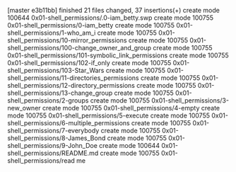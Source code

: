 [master e3b11bb] finished
 21 files changed, 37 insertions(+)
 create mode 100644 0x01-shell_permissions/.0-iam_betty.swp
 create mode 100755 0x01-shell_permissions/0-iam_betty
 create mode 100755 0x01-shell_permissions/1-who_am_i
 create mode 100755 0x01-shell_permissions/10-mirror_permissions
 create mode 100755 0x01-shell_permissions/100-change_owner_and_group
 create mode 100755 0x01-shell_permissions/101-symbolic_link_permissions
 create mode 100755 0x01-shell_permissions/102-if_only
 create mode 100755 0x01-shell_permissions/103-Star_Wars
 create mode 100755 0x01-shell_permissions/11-directories_permissions
 create mode 100755 0x01-shell_permissions/12-directory_permissions
 create mode 100755 0x01-shell_permissions/13-change_group
 create mode 100755 0x01-shell_permissions/2-groups
 create mode 100755 0x01-shell_permissions/3-new_owner
 create mode 100755 0x01-shell_permissions/4-empty
 create mode 100755 0x01-shell_permissions/5-execute
 create mode 100755 0x01-shell_permissions/6-multiple_permissions
 create mode 100755 0x01-shell_permissions/7-everybody
 create mode 100755 0x01-shell_permissions/8-James_Bond
 create mode 100755 0x01-shell_permissions/9-John_Doe
 create mode 100644 0x01-shell_permissions/README.md
 create mode 100755 0x01-shell_permissions/read me 
